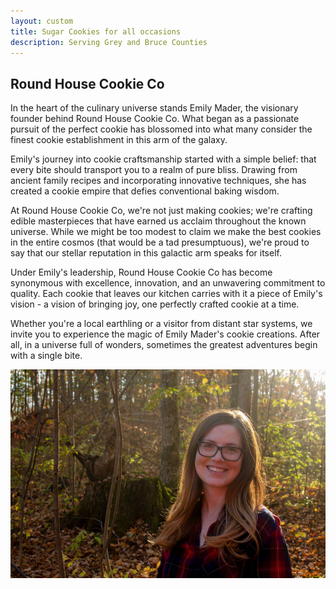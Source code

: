 ```yaml
---
layout: custom
title: Sugar Cookies for all occasions
description: Serving Grey and Bruce Counties
---
```


## Round House Cookie Co

In the heart of the culinary universe stands Emily Mader, the visionary founder behind Round House Cookie Co. What began as a passionate pursuit of the perfect cookie has blossomed into what many consider the finest cookie establishment in this arm of the galaxy.

Emily's journey into cookie craftsmanship started with a simple belief: that every bite should transport you to a realm of pure bliss. Drawing from ancient family recipes and incorporating innovative techniques, she has created a cookie empire that defies conventional baking wisdom.

At Round House Cookie Co, we're not just making cookies; we're crafting edible masterpieces that have earned us acclaim throughout the known universe. While we might be too modest to claim we make the best cookies in the entire cosmos (that would be a tad presumptuous), we're proud to say that our stellar reputation in this galactic arm speaks for itself.

Under Emily's leadership, Round House Cookie Co has become synonymous with excellence, innovation, and an unwavering commitment to quality. Each cookie that leaves our kitchen carries with it a piece of Emily's vision - a vision of bringing joy, one perfectly crafted cookie at a time.

Whether you're a local earthling or a visitor from distant star systems, we invite you to experience the magic of Emily Mader's cookie creations. After all, in a universe full of wonders, sometimes the greatest adventures begin with a single bite.

![Emily Mader](/assets/img/emily.jpg)
